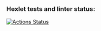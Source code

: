 ### Hexlet tests and linter status:
[![Actions Status](https://github.com/AruMkh/frontend-project-46/workflows/hexlet-check/badge.svg)](https://github.com/AruMkh/frontend-project-46/actions)